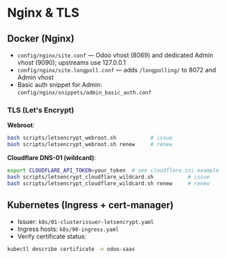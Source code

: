 # Nginx & TLS

## Docker (Nginx)
- `config/nginx/site.conf` — Odoo vhost (8069) and dedicated Admin vhost (9090); upstreams use 127.0.0.1
- `config/nginx/site.longpoll.conf` — adds `/longpolling/` to 8072 and Admin vhost
- Basic auth snippet for Admin: `config/nginx/snippets/admin_basic_auth.conf`

### TLS (Let's Encrypt)
**Webroot**:
```bash
bash scripts/letsencrypt_webroot.sh           # issue
bash scripts/letsencrypt_webroot.sh renew     # renew
```
**Cloudflare DNS-01 (wildcard)**:
```bash
export CLOUDFLARE_API_TOKEN=your_token  # see cloudflare.ini.example
bash scripts/letsencrypt_cloudflare_wildcard.sh           # issue
bash scripts/letsencrypt_cloudflare_wildcard.sh renew     # renew
```

## Kubernetes (Ingress + cert-manager)
- Issuer: `k8s/01-clusterissuer-letsencrypt.yaml`
- Ingress hosts: `k8s/90-ingress.yaml`
- Verify certificate status:
```bash
kubectl describe certificate -n odoo-saas
```
